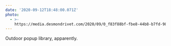 ```yaml
---
date: '2020-09-12T18:48:00.071Z'
photo:
  - >-
    https://media.desmondrivet.com/2020/09/0_f83f88bf-fbe8-44b8-b7fd-9873dd01dfb5.jpg
---
```


Outdoor popup library, apparently.
